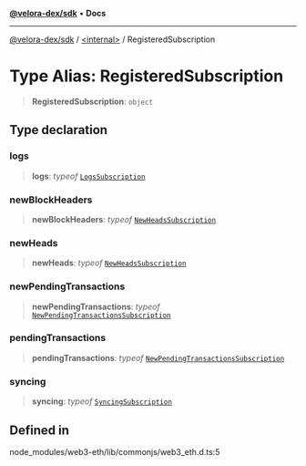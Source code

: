 [**@velora-dex/sdk**](../../README.md) • **Docs**

***

[@velora-dex/sdk](../../globals.md) / [\<internal\>](../README.md) / RegisteredSubscription

# Type Alias: RegisteredSubscription

> **RegisteredSubscription**: `object`

## Type declaration

### logs

> **logs**: *typeof* [`LogsSubscription`](../classes/LogsSubscription.md)

### newBlockHeaders

> **newBlockHeaders**: *typeof* [`NewHeadsSubscription`](../classes/NewHeadsSubscription.md)

### newHeads

> **newHeads**: *typeof* [`NewHeadsSubscription`](../classes/NewHeadsSubscription.md)

### newPendingTransactions

> **newPendingTransactions**: *typeof* [`NewPendingTransactionsSubscription`](../classes/NewPendingTransactionsSubscription.md)

### pendingTransactions

> **pendingTransactions**: *typeof* [`NewPendingTransactionsSubscription`](../classes/NewPendingTransactionsSubscription.md)

### syncing

> **syncing**: *typeof* [`SyncingSubscription`](../classes/SyncingSubscription.md)

## Defined in

node\_modules/web3-eth/lib/commonjs/web3\_eth.d.ts:5
